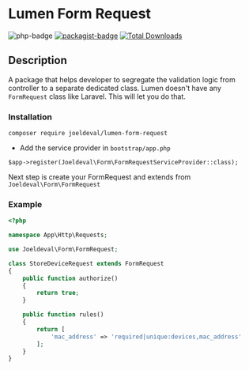 Lumen Form Request
==========
![php-badge](https://img.shields.io/badge/php-%3E%3D%205.6-8892BF.svg)
[![packagist-badge](https://img.shields.io/packagist/v/albertcht/lumen-form-request.svg)](https://packagist.org/packages/joeldeval/lumen-form-request)
[![Total Downloads](https://poser.pugx.org/joeldeval/lumen-form-request/downloads)](https://packagist.org/packages/joeldeval/lumen-form-request)

## Description

A package that helps developer to segregate the validation logic from controller to a separate dedicated class. Lumen doesn't have any `FormRequest` class like Laravel. This will let you do that.


### Installation

```
composer require joeldeval/lumen-form-request
```

* Add the service provider in `bootstrap/app.php`

```
$app->register(Joeldeval\Form\FormRequestServiceProvider::class);
```

Next step is create your FormRequest and extends from `Joeldeval\Form\FormRequest`

### Example

```php
<?php

namespace App\Http\Requests;

use Joeldeval\Form\FormRequest;

class StoreDeviceRequest extends FormRequest
{
	public function authorize()
	{
		return true;
	}

	public function rules()
	{
		return [
			'mac_address' => 'required|unique:devices,mac_address'
		];
	}
}
```
